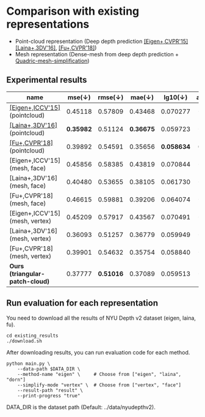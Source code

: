 # Comparison with existing representations

* Point-cloud representation (Deep depth prediction [[Eigen+,CVPR'15]](https://cs.nyu.edu/~deigen/dnl/) [[Laina+,3DV'16]](https://github.com/iro-cp/FCRN-DepthPrediction), [[Fu+,CVPR'18]](https://github.com/hufu6371/DORN))
* Mesh representation (Dense-mesh from deep depth prediction + [Quadric-mesh-simplification](https://github.com/sp4cerat/Fast-Quadric-Mesh-Simplification))

## Experimental results
| name | mse(↓) | rmse(↓) | mae(↓) | lg10(↓) | absrel(↓) | irmse(↓) | imae(↓) | delta1(↑) | delta2(↑) | delta3(↑) | num_patch | num_vertex |
|------|:---:|:----:|:---:|:----:|:------:|:-----:|:----:|:------:|:------:|:------:|:---------:|:---------:|
| [[Eigen+,ICCV'15]](https://cs.nyu.edu/~deigen/dnl/) (pointcloud) | 0.45118 | 0.57809 | 0.43468 | 0.070277 | 0.16350 | 0.10284 | 0.07548 | 0.75332 | 0.94444 | 0.98655 | N/A | 307K |
| [[Laina+,3DV'16]](https://github.com/iro-cp/FCRN-DepthPrediction) (pointcloud) | **0.35982** | 0.51124 | **0.36675** | 0.059723 | 0.13683 | 0.09333 | 0.065164 | 0.81487 | 0.95378 | 0.98812 | N/A | 307K |
| [[Fu+,CVPR'18]](https://github.com/hufu6371/DORN) (pointcloud)  | 0.39892 | 0.54591 | 0.35656 | **0.058634** | **0.12873** | 0.10073 | 0.064595 | **0.82581** | 0.94313 | 0.97758 | N/A | 307K
| [Eigen+,ICCV'15] (mesh, face) | 0.45856 | 0.58385 | 0.43819 | 0.070844 | 0.16523 | 0.10381 | 0.076031 | 0.75071 | 0.94290 | 0.98592 | 10K| 5K |
| [Laina+,3DV'16] (mesh, face) | 0.40480 | 0.53655 | 0.38105 | 0.061730 | 0.14397 | 0.09623 | 0.066949 | 0.80766 | 0.94901 | 0.98559 | 10K | 5K |
| [Fu+,CVPR'18] (mesh, face)  | 0.46615 | 0.59881 | 0.39206 | 0.064074 | 0.14518 | 0.10774 | 0.069776 | 0.80601 | 0.93508 | 0.97300 | 18K | 9K |
| [Eigen+,ICCV'15] (mesh, vertex) | 0.45209 | 0.57917 | 0.43567 | 0.070491 | 0.16398 | 0.10336 | 0.075749 | 0.75210 | 0.94404 | 0.98643 | 60K | 30K |
| [Laina+,3DV'16] (mesh, vertex) | 0.36093 | 0.51257 | 0.36779 | 0.059949 | 0.13734 | 0.09395 | 0.065460 | 0.81368 | 0.95336 | 0.98798 | 60K | 30K |
| [Fu+,CVPR'18] (mesh, vertex) | 0.39901 | 0.54632 | 0.35754 | 0.058840 | 0.12920 | 0.10117 | 0.064863 | 0.82494 | 0.94293 | 0.97766 | 60K | 30K |
| **Ours (triangular-patch-cloud)** | 0.37777 | **0.51016** | 0.37089 | 0.059513 | 0.14113 | **0.09047** | **0.064466** | 0.81781 | **0.95770** | **0.98933** | 10K | 30K | 90K |


## Run evaluation for each representation

You need to download all the results of NYU Depth v2 dataset (eigen, laina, fu).
```
cd existing_results
./download.sh
```

After downloading results, you can run evaluation code for each method.
```
python main.py \
    --data-path $DATA_DIR \
    --method-name "eigen" \     # Choose from ["eigen", "laina", "dorn"]
    --simplify-mode "vertex" \  # Choose from ["vertex", "face"]
    --result-path "result" \
    --print-progress "true"
```
DATA_DIR is the dataset path (Default: ../data/nyudepthv2).